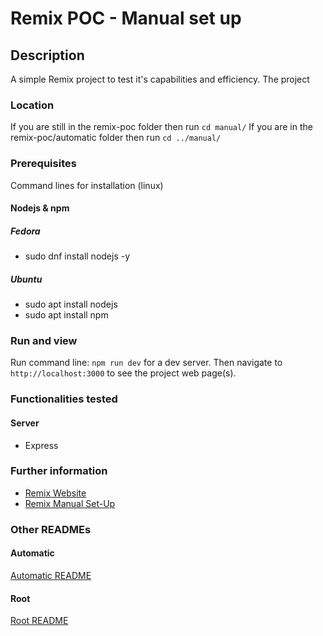 # Remix POC - Manual set up

## Description

A simple Remix project to test it's capabilities and efficiency.
The project

### Location

If you are still in the remix-poc folder then run `cd manual/`
If you are in the remix-poc/automatic folder then run `cd ../manual/`

### Prerequisites

Command lines for installation (linux)

#### Nodejs & npm

##### Fedora

- sudo dnf install nodejs -y

##### Ubuntu

- sudo apt install nodejs
- sudo apt install npm

### Run and view

Run command line: `npm run dev` for a dev server.
Then navigate to `http://localhost:3000` to see the project web page(s).

### Functionalities tested

#### Server

- Express

### Further information

- [Remix Website](https://remix.run/)
- [Remix Manual Set-Up](https://remix.run/docs/en/main/start/quickstart)

### Other READMEs

#### Automatic

[Automatic README](../automatic/README.md)

#### Root

[Root README](../README.md)
